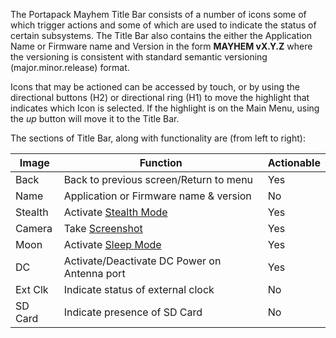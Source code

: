 The Portapack Mayhem Title Bar consists of a number of icons some of which trigger actions and some of which are used to indicate the status of certain subsystems. The Title Bar also contains the either the Application Name or Firmware name and Version in the form **MAYHEM vX.Y.Z** where the versioning is consistent with standard semantic versioning (major.minor.release) format.

Icons that may be actioned can be accessed by touch, or by using the directional buttons (H2) or directional ring (H1) to move the highlight that indicates which Icon is selected. If the highlight is on the Main Menu, using the *up* button will move it to the Title Bar.

The sections of Title Bar, along with functionality are (from left to right):

|Image|Function|Actionable|
|-----|--------|----------|
|Back |Back to previous screen/Return to menu| Yes |
|Name|Application or Firmware name & version| No |
|Stealth    |Activate [Stealth Mode](stealth-mode)  | Yes|
|Camera    |Take [Screenshot](screenshots)  | Yes|
|Moon|Activate [Sleep Mode](sleep-mode)| Yes|
|DC|Activate/Deactivate DC Power on Antenna port| Yes |
|Ext Clk|Indicate status of external clock|No|
|SD Card|Indicate presence of SD Card|No|


    


